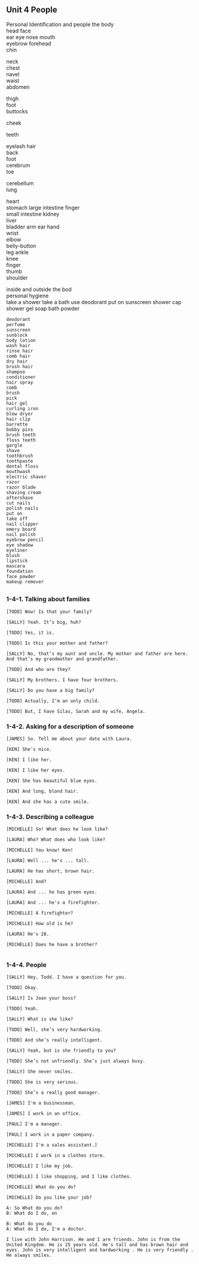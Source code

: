 ## Unit 4 People

Personal Identification and people
the body	
head
face	
ear	
eye	
nose
mouth	
eyebrow	
forehead	
chin	

neck	
chest	
navel	
waist	
abdomen	

thigh	
foot	
buttocks	

cheek	

teeth	
	

eyelash	
hair	
back	
foot	
cerebrum	
toe	
	
cerebellum	
lung	
	
heart	
stomach	
large intestine	
finger	
small intestine	
kidney	
liver	
bladder	
arm	
ear	
hand	
wrist	
elbow	
belly-button	
leg	
ankle	
knee	
finger	
thumb	
shoulder	
	
inside and outside the bod	
personal hygiene	
	take a shower
	take a bath
	use deodorant
	put on sunscreen
	shower cap
	shower gel
	soap
	bath powder
	

```
deodorant
perfume
sunscreen
sunblock
body lotion
wash hair
rinse hair
comb hair
dry hair
brush hair
shampoo
conditioner
hair spray
comb
brush
pick
hair gel
curling iron
blow dryer
hair clip
barrette
bobby pins
brush teeth
floss teeth
gargle
shave
toothbrush
toothpaste
dental floss
mouthwash
electric shaver
razor
razor blade
shaving cream
aftershave
cut nails
polish nails
put on
take off
nail clipper
emery board
nail polish
eyebrow pencil
eye shadow
eyeliner
blush
lipstick
mascara
foundation
face powder
makeup remover
```

## 

### 1-4-1. Talking about families

```
[TODD] Wow! Is that your family?

[SALLY] Yeah. It’s big, huh?

[TODD] Yes, it is.

[TODD] Is this your mother and father?

[SALLY] No, that’s my aunt and uncle. My mother and father are here. And that’s my grandmother and grandfather.

[TODD] And who are they?

[SALLY] My brothers. I have four brothers.

[SALLY] Do you have a big family?

[TODD] Actually, I’m an only child.

[TODD] But, I have Silas, Sarah and my wife, Angela.
```



### 1-4-2. Asking for a description of someone

```
[JAMES] So. Tell me about your date with Laura.

[KEN] She's nice.

[KEN] I like her.

[KEN] I like her eyes.

[KEN] She has beautiful blue eyes.

[KEN] And long, blond hair.

[KEN] And she has a cute smile.
```



### 1-4-3. Describing a colleague

```
[MICHELLE] So! What does he look like?

[LAURA] Who? What does who look like?

[MICHELLE] You know! Ken!

[LAURA] Well ... he's ... tall.

[LAURA] He has short, brown hair.

[MICHELLE] And?

[LAURA] And ... he has green eyes.

[LAURA] And ... he's a firefighter.

[MICHELLE] A firefighter?

[MICHELLE] How old is he?

[LAURA] He's 28.

[MICHELLE] Does he have a brother?
```



```

```



### 1-4-4. People

```
[SALLY] Hey, Todd. I have a question for you.

[TODD] Okay.

[SALLY] Is Joan your boss?

[TODD] Yeah.

[SALLY] What is she like?

[TODD] Well, she’s very hardworking.

[TODD] And she’s really intelligent.

[SALLY] Yeah, but is she friendly to you?

[TODD] She’s not unfriendly. She’s just always busy.

[SALLY] She never smiles.

[TODD] She is very serious.

[TODD] She’s a really good manager.
```



```
[JAMES] I'm a businessman.

[JAMES] I work in an office.

[PAUL] I'm a manager.

[PAUL] I work in a paper company.

[MICHELLE] I'm a sales assistant.]

[MICHELLE] I work in a clothes store.

[MICHELLE] I like my job.

[MICHELLE] I like shopping, and I like clothes.

[MICHELLE] What do you do?

[MICHELLE] Do you like your job?
```

```
A: So What do you do?
B: What do I do, en

B: What do you do
A: What do I do, I'm a doctor.
```

```
I live with John Harrison. He and I are friends. John is from the United Kingdom. He is 25 years old. He's tall and has brown hair and eyes. John is very intelligent and hardworking . He is very friendly . He always smiles.
```

